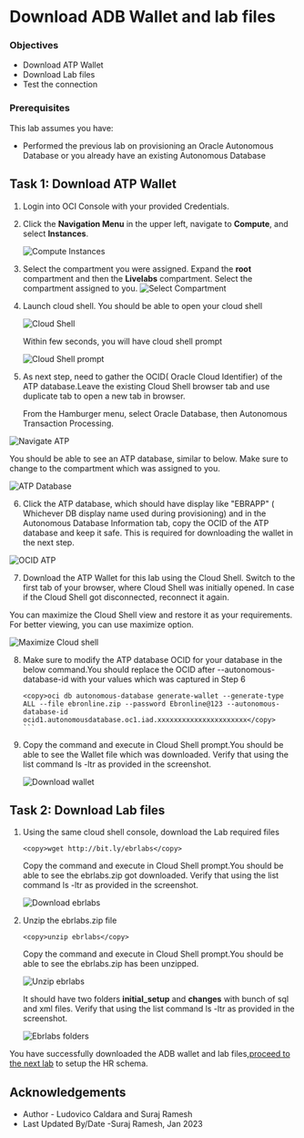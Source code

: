 # Download ADB Wallet and lab files

### Objectives

- Download ATP Wallet
- Download Lab files 
- Test the connection 


### Prerequisites

This lab assumes you have:

- Performed the previous lab on provisioning an Oracle Autonomous Database or you already have an existing Autonomous Database

## Task 1: Download ATP Wallet 

1. Login into OCI Console with your provided Credentials. 

2. Click the **Navigation Menu** in the upper left, navigate to **Compute**, and select **Instances**.

   ![Compute Instances](https://oracle-livelabs.github.io/common/images/console/compute-instances.png " ")

3. Select the compartment you were assigned. Expand the **root** compartment and then the **Livelabs** compartment. Select the compartment assigned to you.
   ![Select Compartment](images/select-compartment.png " ")

4. Launch cloud shell. You should be able to open your cloud shell

   ![Cloud Shell](https://oracle-livelabs.github.io/common/images/console/cloud-shell.png " ")
    
   Within few seconds, you will have cloud shell prompt

   ![Cloud Shell prompt](images/cloudshell-prompt.png " ")

5. As next step, need to gather the OCID( Oracle Cloud Identifier) of the ATP database.Leave the existing Cloud Shell browser tab and use duplicate tab to open a new tab in browser.

   From the Hamburger menu, select Oracle Database, then Autonomous Transaction Processing.

  ![Navigate ATP](images/navigate-atp.png " ")

  You should be able to see an ATP database, similar to below. Make sure to change to the compartment which was assigned to you.

  ![ATP Database](images/atp-database.png " ")

6. Click the ATP database, which should have display like "EBRAPP" ( Whichever DB display name used during provisioning) and in the Autonomous Database Information tab, copy the OCID of the ATP database and keep it safe. This is required for downloading the wallet in the next step.

  ![OCID ATP](images/ocid-atp.png " ")

7. Download the ATP Wallet for this lab using the Cloud Shell. Switch to the first tab of your browser, where Cloud Shell was initially opened. In case if the Cloud Shell got disconnected, reconnect it again.

  You can maximize the Cloud Shell view and restore it as your requirements. For better viewing, you can use maximize option.

  ![Maximize Cloud shell](images/maximize-cloudshell.png " ")

8. Make sure to modify the ATP database OCID for your database in the below command.You should replace the OCID after --autonomous-database-id with your values which was captured in Step 6

   ````text
   <copy>oci db autonomous-database generate-wallet --generate-type ALL --file ebronline.zip --password Ebronline@123 --autonomous-database-id ocid1.autonomousdatabase.oc1.iad.xxxxxxxxxxxxxxxxxxxxxx</copy>
   ```

9. Copy the command and execute in Cloud Shell prompt.You should be able to see the Wallet file which was downloaded. Verify that using the list command ls -ltr as provided in the screenshot.

   ![Download wallet](images/download-wallet.png " ")


## Task 2: Download Lab files

1. Using the same cloud shell console, download the Lab required files

   ```text
   <copy>wget http://bit.ly/ebrlabs</copy>
   ```
   Copy the command and execute in Cloud Shell prompt.You should be able to see the ebrlabs.zip got downloaded. Verify that using the list command ls -ltr as provided in the screenshot.

   ![Download ebrlabs](images/download-ebrlabs.png " ")

2. Unzip the ebrlabs.zip file 

   ```text
   <copy>unzip ebrlabs</copy>
   ```
   
   Copy the command and execute in Cloud Shell prompt.You should be able to see the ebrlabs.zip has been unzipped.

   ![Unzip ebrlabs](images/unzip-ebrlabs.png " ")

   It should have two folders **initial_setup** and **changes** with bunch of sql and xml files. Verify that using the list command ls -ltr as provided in the screenshot.

   ![Ebrlabs folders](images/ebrlabs-folders.png " ")


You have successfully downloaded the ADB wallet and lab files,[proceed to the next lab](#next) to setup the HR schema.

## **Acknowledgements**

- Author - Ludovico Caldara and Suraj Ramesh 
- Last Updated By/Date -Suraj Ramesh, Jan 2023

